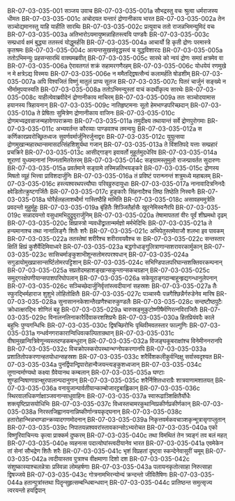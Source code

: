 BR-07-03-035-001  सञ्जय उवाच
BR-07-03-035-001a सौभद्रस्तु वचः श्रुत्वा धर्मराजस्य धीमतः
BR-07-03-035-001c अचोदयत यन्तारं द्रोणानीकाय भारत
BR-07-03-035-002a तेन सञ्चोद्यमानस्तु याहि याहीति सारथिः
BR-07-03-035-002c प्रत्युवाच ततो राजन्नभिमन्युमिदं वचः
BR-07-03-035-003a अतिभारोऽयमायुष्मन्नाहितस्त्वयि पाण्डवैः
BR-07-03-035-003c सम्प्रधार्य क्षमं बुद्ध्या ततस्त्वं योद्धुमर्हसि
BR-07-03-035-004a आचार्यो हि कृती द्रोणः परमास्त्रे कृतश्रमः
BR-07-03-035-004c अत्यन्तसुखसंवृद्धस्त्वं च युद्धविशारदः
BR-07-03-035-005a ततोऽभिमन्युः प्रहसन्सारथिं वाक्यमब्रवीत्
BR-07-03-035-005c सारथे को न्वयं द्रोणः समग्रं क्षत्रमेव वा
BR-07-03-035-006a ऐरावतगतं शक्रं सहामरगणैरहम्
BR-07-03-035-006c योधयेयं रणमुखे न मे क्षत्रेऽद्य विस्मयः
BR-07-03-035-006e न ममैतद्द्विषत्सैन्यं कलामर्हति षोडशीम्
BR-07-03-035-007a अपि विश्वजितं विष्णुं मातुलं प्राप्य सूतज
BR-07-03-035-007c पितरं चार्जुनं सङ्ख्ये न भीर्मामुपयास्यति
BR-07-03-035-008a ततोऽभिमन्युस्तां वाचं कदर्थीकृत्य सारथेः
BR-07-03-035-008c याहीत्येवाब्रवीदेनं द्रोणानीकाय माचिरम्
BR-07-03-035-009a ततः सञ्चोदयामास हयानस्य त्रिहायनान्
BR-07-03-035-009c नातिहृष्टमनाः सूतो हेमभाण्डपरिच्छदान्
BR-07-03-035-010a ते प्रेषिताः सुमित्रेण द्रोणानीकाय वाजिनः
BR-07-03-035-010c द्रोणमभ्यद्रवन्राजन्महावेगपराक्रमाः
BR-07-03-035-011a तमुदीक्ष्य तथायान्तं सर्वे द्रोणपुरोगमाः
BR-07-03-035-011c अभ्यवर्तन्त कौरव्याः पाण्डवाश्च तमन्वयुः
BR-07-03-035-012a स कर्णिकारप्रवरोच्छ्रितध्वजः सुवर्णवर्मार्जुनिरर्जुनाद्वरः
BR-07-03-035-012c युयुत्सया द्रोणमुखान्महारथान्समासदत्सिंहशिशुर्यथा गजान्
BR-07-03-035-013a ते विंशतिपदे यत्ताः सम्प्रहारं प्रचक्रिरे
BR-07-03-035-013c आसीद्गाङ्ग इवावर्तो मुहूर्तमुदधेरिव
BR-07-03-035-014a शूराणां युध्यमानानां निघ्नतामितरेतरम्
BR-07-03-035-014c सङ्ग्रामस्तुमुलो राजन्प्रावर्तत सुदारुणः
BR-07-03-035-015a प्रवर्तमाने सङ्ग्रामे तस्मिन्नतिभयङ्करे
BR-07-03-035-015c द्रोणस्य मिषतो व्यूहं भित्त्वा प्राविशदार्जुनिः
BR-07-03-035-016a तं प्रविष्टं परान्घ्नन्तं शत्रुमध्ये महाबलम्
BR-07-03-035-016c हस्त्यश्वरथपत्त्यौघाः परिवव्रुरुदायुधाः
BR-07-03-035-017a नानावादित्रनिनदैः क्ष्वेडितोत्क्रुष्टगर्जितैः
BR-07-03-035-017c हुङ्कारैः सिंहनादैश्च तिष्ठ तिष्ठेति निस्वनैः
BR-07-03-035-018a घोरैर्हलहलाशब्दैर्मा गास्तिष्ठैहि मामिति
BR-07-03-035-018c असावहममुत्रेति प्रवदन्तो मुहुर्मुहुः
BR-07-03-035-019a बृंहितैः शिञ्जितैर्हासैः खुरनेमिस्वनैरपि
BR-07-03-035-019c सन्नादयन्तो वसुधामभिदुद्रुवुरार्जुनिम्
BR-07-03-035-020a तेषामापततां वीरः पूर्वं शीघ्रमथो दृढम्
BR-07-03-035-020c क्षिप्रास्त्रो न्यवधीद्व्रातान्मर्मज्ञो मर्मभेदिभिः
BR-07-03-035-021a ते हन्यमानाश्च तथा नानालिङ्गैः शितैः शरैः
BR-07-03-035-021c अभिपेतुस्तमेवाजौ शलभा इव पावकम्
BR-07-03-035-022a ततस्तेषां शरीरैश्च शरीरावयवैश्च सः
BR-07-03-035-022c सन्तस्तार क्षितिं क्षिप्रं कुशैर्वेदिमिवाध्वरे
BR-07-03-035-023a बद्धगोधाङ्गुलित्राणान्सशरावरकार्मुकान्
BR-07-03-035-023c सासिचर्माङ्कुशाभीशून्सतोमरपरश्वधान्
BR-07-03-035-024a सगुडायोमुखप्रासान्सर्ष्टितोमरपट्टिशान्
BR-07-03-035-024c सभिण्डिपालपरिघान्सशक्तिवरकम्पनान्
BR-07-03-035-025a सप्रतोदमहाशङ्खान्सकुन्तान्सकचग्रहान्
BR-07-03-035-025c समुद्गरक्षेपणीयान्सपाशपरिघोपलान्
BR-07-03-035-026a सकेयूराङ्गदान्बाहून्हृद्यगन्धानुलेपनान्
BR-07-03-035-026c सञ्चिच्छेदार्जुनिर्वृत्तांस्त्वदीयानां सहस्रशः
BR-07-03-035-027a तैः स्फुरद्भिर्महाराज शुशुभे लोहितोक्षितैः
BR-07-03-035-027c पञ्चास्यैः पन्नगैश्छिन्नैर्गरुडेनेव मारिष
BR-07-03-035-028a सुनासाननकेशान्तैरव्रणैश्चारुकुण्डलैः
BR-07-03-035-028c सन्दष्टौष्ठपुटैः क्रोधात्क्षरद्भिः शोणितं बहु
BR-07-03-035-029a चारुस्रङ्मुकुटोष्णीषैर्मणिरत्नविराजितैः
BR-07-03-035-029c विनालनलिनाकारैर्दिवाकरशशिप्रभैः
BR-07-03-035-030a हितप्रियंवदैः काले बहुभिः पुण्यगन्धिभिः
BR-07-03-035-030c द्विषच्छिरोभिः पृथिवीमवतस्तार फाल्गुणिः
BR-07-03-035-031a गन्धर्वनगराकारान्विधिवत्कल्पितान्रथान्
BR-07-03-035-031c वीषामुखान्वित्रिवेणून्व्यस्तदण्डकबन्धुरान्
BR-07-03-035-032a विजङ्घकूबराक्षांश्च विनेमीननरानपि
BR-07-03-035-032c विचक्रोपस्करोपस्थान्भग्नोपकरणानपि
BR-07-03-035-033a प्रशातितोपकरणान्हतयोधान्सहस्रशः
BR-07-03-035-033c शरैर्विशकलीकुर्वन्दिक्षु सर्वास्वदृश्यत
BR-07-03-035-034a पुनर्द्विपान्द्विपारोहान्वैजयन्त्यङ्कुशध्वजान्
BR-07-03-035-034c तूणान्वर्माण्यथो कक्ष्या ग्रैवेयानथ कम्बलान्
BR-07-03-035-035a घण्टाः शुण्डान्विषाणाग्रान्क्षुरपालान्पदानुगान्
BR-07-03-035-035c शरैर्निशितधाराग्रैः शात्रवाणामशातयत्
BR-07-03-035-036a वनायुजान्पार्वतीयान्काम्बोजारट्टबाह्लिकान्
BR-07-03-035-036c स्थिरवालधिकर्णाक्षाञ्जवनान्साधुवाहिनः
BR-07-03-035-037a स्वारूढाञ्शिक्षितैर्योधैः शक्त्यृष्टिप्रासयोधिभिः
BR-07-03-035-037c विध्वस्तचामरकुथान्विप्रकीर्णप्रकीर्णकान्
BR-07-03-035-038a निरस्तजिह्वानयनान्निष्कीर्णान्त्रयकृद्घनान्
BR-07-03-035-038c हतारोहान्भिन्नभाण्डान्क्रव्यादगणमोदनान्
BR-07-03-035-039a निकृत्तवर्मकवचाञ्शकृन्मूत्रासृगाप्लुतान्
BR-07-03-035-039c निपातयन्नश्ववरांस्तावकान्सोऽभ्यरोचत
BR-07-03-035-040a एको विष्णुरिवाचिन्त्यः कृत्वा प्राक्कर्म दुष्करम्
BR-07-03-035-040c तथा विमथितं तेन त्र्यङ्गं तव बलं महत्
BR-07-03-035-040e व्यहनत्स पदात्योघांस्त्वदीयानेव भारत
BR-07-03-035-041a एवमेकेन तां सेनां सौभद्रेण शितैः शरैः
BR-07-03-035-041c भृशं विप्रहतां दृष्ट्वा स्कन्देनेवासुरीं चमूम्
BR-07-03-035-042a त्वदीयास्तव पुत्राश्च वीक्षमाणा दिशो दश
BR-07-03-035-042c संशुष्कास्याश्चलन्नेत्राः प्रस्विन्ना लोमहर्षणाः
BR-07-03-035-043a पलायनकृतोत्साहा निरुत्साहा द्विषज्जये
BR-07-03-035-043c गोत्रनामभिरन्योन्यं क्रन्दन्तो जीवितैषिणः
BR-07-03-035-044a हतान्पुत्रांस्तथा पितॄन्सुहृत्सम्बन्धिबान्धवान्
BR-07-03-035-044c प्रातिष्ठन्त समुत्सृज्य त्वरयन्तो हयद्विपान्

